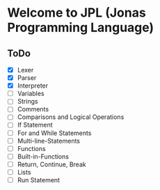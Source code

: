 # Welcome to JPL (Jonas Programming Language)

## ToDo
- [X] Lexer
- [X] Parser
- [X] Interpreter
- [ ] Variables
- [ ] Strings
- [ ] Comments
- [ ] Comparisons and Logical Operations
- [ ] If Statement 
- [ ] For and While Statements
- [ ] Multi-line-Statements
- [ ] Functions
- [ ] Built-in-Functions
- [ ] Return, Continue, Break
- [ ] Lists
- [ ] Run Statement